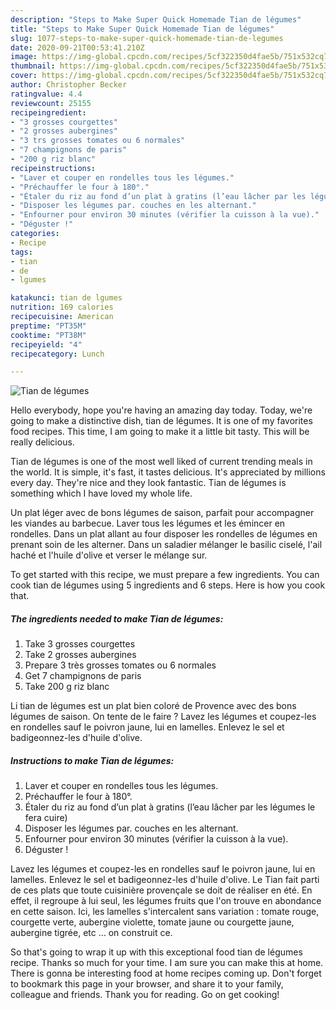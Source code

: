 ```yaml
---
description: "Steps to Make Super Quick Homemade Tian de légumes"
title: "Steps to Make Super Quick Homemade Tian de légumes"
slug: 1077-steps-to-make-super-quick-homemade-tian-de-legumes
date: 2020-09-21T00:53:41.210Z
image: https://img-global.cpcdn.com/recipes/5cf322350d4fae5b/751x532cq70/tian-de-legumes-photo-principale-de-la-recette.jpg
thumbnail: https://img-global.cpcdn.com/recipes/5cf322350d4fae5b/751x532cq70/tian-de-legumes-photo-principale-de-la-recette.jpg
cover: https://img-global.cpcdn.com/recipes/5cf322350d4fae5b/751x532cq70/tian-de-legumes-photo-principale-de-la-recette.jpg
author: Christopher Becker
ratingvalue: 4.4
reviewcount: 25155
recipeingredient:
- "3 grosses courgettes"
- "2 grosses aubergines"
- "3 trs grosses tomates ou 6 normales"
- "7 champignons de paris"
- "200 g riz blanc"
recipeinstructions:
- "Laver et couper en rondelles tous les légumes."
- "Préchauffer le four à 180°."
- "Étaler du riz au fond d’un plat à gratins (l’eau lâcher par les légumes le fera cuire)"
- "Disposer les légumes par. couches en les alternant."
- "Enfourner pour environ 30 minutes (vérifier la cuisson à la vue)."
- "Déguster !"
categories:
- Recipe
tags:
- tian
- de
- lgumes

katakunci: tian de lgumes 
nutrition: 169 calories
recipecuisine: American
preptime: "PT35M"
cooktime: "PT38M"
recipeyield: "4"
recipecategory: Lunch

---
```



![Tian de légumes](https://img-global.cpcdn.com/recipes/5cf322350d4fae5b/751x532cq70/tian-de-legumes-photo-principale-de-la-recette.jpg)

Hello everybody, hope you're having an amazing day today. Today, we're going to make a distinctive dish, tian de légumes. It is one of my favorites food recipes. This time, I am going to make it a little bit tasty. This will be really delicious.

Tian de légumes is one of the most well liked of current trending meals in the world. It is simple, it's fast, it tastes delicious. It's appreciated by millions every day. They're nice and they look fantastic. Tian de légumes is something which I have loved my whole life.

Un plat léger avec de bons légumes de saison, parfait pour accompagner les viandes au barbecue. Laver tous les légumes et les émincer en rondelles. Dans un plat allant au four disposer les rondelles de légumes en prenant soin de les alterner. Dans un saladier mélanger le basilic ciselé, l&#39;ail haché et l&#39;huile d&#39;olive et verser le mélange sur.


To get started with this recipe, we must prepare a few ingredients. You can cook tian de légumes using 5 ingredients and 6 steps. Here is how you cook that.

<!--inarticleads1-->

##### The ingredients needed to make Tian de légumes:

1. Take 3 grosses courgettes
1. Take 2 grosses aubergines
1. Prepare 3 très grosses tomates ou 6 normales
1. Get 7 champignons de paris
1. Take 200 g riz blanc


Li tian de légumes est un plat bien coloré de Provence avec des bons légumes de saison. On tente de le faire ? Lavez les légumes et coupez-les en rondelles sauf le poivron jaune, lui en lamelles. Enlevez le sel et badigeonnez-les d&#39;huile d&#39;olive. 

<!--inarticleads2-->

##### Instructions to make Tian de légumes:

1. Laver et couper en rondelles tous les légumes.
1. Préchauffer le four à 180°.
1. Étaler du riz au fond d’un plat à gratins (l’eau lâcher par les légumes le fera cuire)
1. Disposer les légumes par. couches en les alternant.
1. Enfourner pour environ 30 minutes (vérifier la cuisson à la vue).
1. Déguster !


Lavez les légumes et coupez-les en rondelles sauf le poivron jaune, lui en lamelles. Enlevez le sel et badigeonnez-les d&#39;huile d&#39;olive. Le Tian fait parti de ces plats que toute cuisinière provençale se doit de réaliser en été. En effet, il regroupe à lui seul, les légumes fruits que l&#39;on trouve en abondance en cette saison. Ici, les lamelles s&#39;intercalent sans variation : tomate rouge, courgette verte, aubergine violette, tomate jaune ou courgette jaune, aubergine tigrée, etc … on construit ce. 

So that's going to wrap it up with this exceptional food tian de légumes recipe. Thanks so much for your time. I am sure you can make this at home. There is gonna be interesting food at home recipes coming up. Don't forget to bookmark this page in your browser, and share it to your family, colleague and friends. Thank you for reading. Go on get cooking!
